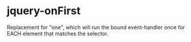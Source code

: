 jquery-onFirst
==============

Replacement for "one", which will run the bound event-handler once for EACH element that matches the selector.
